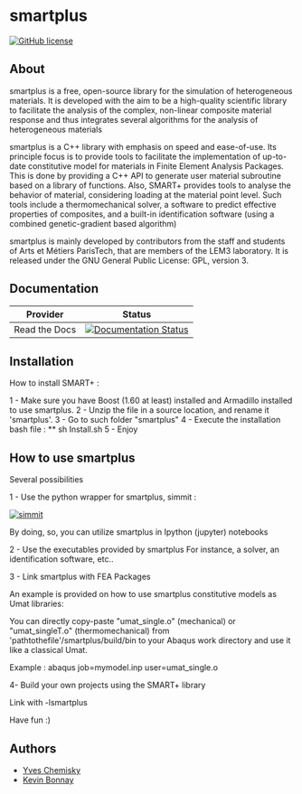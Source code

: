 smartplus
=========



[![GitHub license](https://img.shields.io/badge/licence-GPL%203-blue.svg)](https://github.com/smartplus-team/smartplus/blob/master/LICENSE.txt)

About
-----

smartplus is a free, open-source library for the simulation of heterogeneous materials. It is developed with the aim to be a high-quality scientific library to facilitate the analysis of the complex, non-linear composite material response and thus integrates several algorithms for the analysis of heterogeneous materials

smartplus is a C++ library with emphasis on speed and ease-of-use. Its principle focus is to provide tools to facilitate the implementation of up-to-date constitutive model for materials in Finite Element Analysis Packages. This is done by providing a C++ API to generate user material subroutine based on a library of functions. Also, SMART+ provides tools to analyse the behavior of material, considering loading at the material point level. Such tools include a thermomechanical solver, a software to predict effective properties of composites, and a built-in identification software (using a combined genetic-gradient based algorithm)

smartplus is mainly developed by contributors from the staff and students of Arts et Métiers ParisTech, that are members of the LEM3 laboratory. It is released under the GNU General Public License: GPL, version 3.

Documentation
--------------

Provider      | Status
--------      | ------
Read the Docs | [![Documentation Status](https://readthedocs.org/projects/smartplus/badge/?version=latest)](http://smartplus.readthedocs.io/en/latest)


Installation
------------

How to install SMART+ :

1 - Make sure you have Boost (1.60 at least) installed and Armadillo installed to use smartplus.
2 - Unzip the file in a source location, and rename it 'smartplus'.
3 - Go to such folder "smartplus"
4 - Execute the installation bash file : 
** sh Install.sh
5 - Enjoy


How to use smartplus
--------------------

Several possibilities 

1 - Use the python wrapper for smartplus, simmit :

[![simmit](https://img.shields.io/badge/simmit-v0.9-blue.svg)](https://github.com/chemiskyy/simmit)

By doing, so, you can utilize smartplus in Ipython (jupyter) notebooks

2 - Use the executables provided by smartplus
For instance, a solver, an identification software, etc..

3 - Link smartplus with FEA Packages

An example is provided on how to use smartplus constitutive models as Umat libraries:

You can directly copy-paste "umat_single.o" (mechanical) or "umat_singleT.o" (thermomechanical) from 'pathtothefile'/smartplus/build/bin to your Abaqus work directory and use it like a classical Umat.

Example : abaqus job=mymodel.inp user=umat_single.o

4- Build your own projects using the SMART+ library

Link with -lsmartplus

Have fun :)

Authors
-------
* [Yves Chemisky](https://github.com/chemiskyy)
* [Kevin Bonnay](https://github.com/kbonnay)